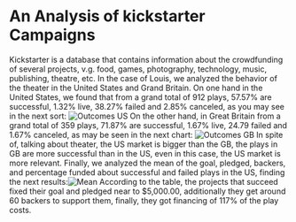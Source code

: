 # An Analysis of kickstarter Campaigns
Kickstarter is a database that contains information about the crowdfunding of several projects, v.g. food, games, photography, technology, music, publishing, theatre, etc. In the case of Louis, we analyzed the behavior of the theater in the United States and Grand Britain. On one hand in the United States, we found that from a grand total of 912 plays, 57.57% are successful, 1.32% live, 38.27% failed and 2.85% canceled, as you may see in the next sort:
![Outcomes US](https://user-images.githubusercontent.com/95454286/146286254-ca29f9ed-6287-43e2-b21a-a8301403ae36.png)
On the other hand, in Great Britain from a grand total of 359 plays, 71.87% are successful, 1.67% live, 24.79 failed and 1.67% canceled, as may be seen in the next chart:
![Outcomes GB](https://user-images.githubusercontent.com/95454286/146286344-c6068535-6a2e-4b0b-bb4d-d5a3db05eb13.png)
In spite of, talking about theater, the US market is bigger than the GB, the plays in GB are more successful than in the US, even in this case, the US market is more relevant.
Finally, we analyzed the mean of the goal, pledged, backers, and percentage funded about successful and failed plays in the US, finding the next results:![Mean](https://user-images.githubusercontent.com/95454286/146286588-fdd5b386-427e-436b-b0b9-59a6b28c03e6.png)
According to the table, the projects that succeed fixed their goal and pledged near to $5,000.00, additionally they get around 60 backers to support them, finally, they got financing of 117% of the play costs.
